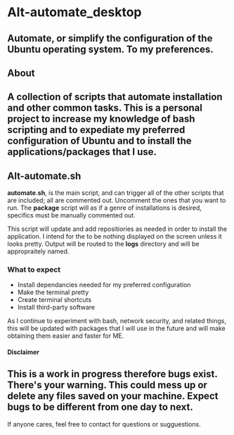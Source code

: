 
# Alt-automate_desktop
Automate, or simplify the configuration of the Ubuntu operating system. To my preferences.
--

## About

A collection of scripts that automate installation and other common tasks. This is a personal project to increase my knowledge of bash scripting and to expediate my preferred configuration of Ubuntu and to install the applications/packages that I use.
--

## Alt-automate.sh

**automate.sh**, is the main script, and can trigger all of the other scripts that are included; all are commented out. Uncomment the ones that you want to run. The **package** script will as if a genre of installations is desired, specifics must be manually commented out.

This script will update and add repositiories as needed in order to install the application. I intend for the to be nothing displayed on the screen unless it looks pretty. Output will be routed to the **logs** directory and will be appropraitely named.



### What to expect

* Install dependancies needed for my preferred configuration
* Make the terminal pretty
* Create terminal shortcuts 
* Install third-party software

As I continue to experiment with bash, network security, and related things, this will be updated with packages that I will use in the future and will make obtaining them easier and faster for ME.


#### Disclaimer

This is a work in progress therefore bugs exist. There's your warning. 
This could mess up or delete any files saved on your machine.
Expect bugs to be different from one day to next.
--
If anyone cares, feel free to contact for questions or sugguestions.
